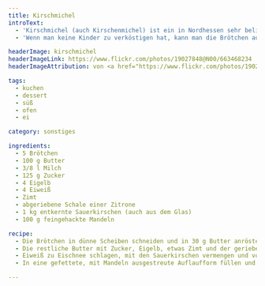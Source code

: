 ```yaml
---
title: Kirschmichel
introText:
  - 'Kirschmichel (auch Kirschenmichel) ist ein in Nordhessen sehr beliebtes Essen für die Kaffeezeit. Man kann es auch prima mit altbackenen Brötchen herstellen. Dann sollte man sich natürlich das Anrösten sparen.'
  - 'Wenn man keine Kinder zu verköstigen hat, kann man die Brötchen auch mit ordentlich Alkohol einweichen, also diversen Schnäpsen oder Whisky. Aber ich präferiere die alkoholfreie Variante.'

headerImage: kirschmichel
headerImageLink: https://www.flickr.com/photos/19027848@N00/663468234
headerImageAttribution: von <a href="https://www.flickr.com/photos/19027848@N00/">Gourmandise auf Flickr</a>

tags:
  - kuchen
  - dessert
  - süß
  - ofen
  - ei

category: sonstiges

ingredients:
  - 5 Brötchen
  - 100 g Butter
  - 3/8 l Milch
  - 125 g Zucker
  - 4 Eigelb
  - 4 Eiweiß
  - Zimt
  - abgeriebene Schale einer Zitrone
  - 1 kg entkernte Sauerkirschen (auch aus dem Glas)
  - 100 g feingehackte Mandeln

recipe:
  - Die Brötchen in dünne Scheiben schneiden und in 30 g Butter anrösten, mit der Milch übergiessen und durchziehen lassen.
  - Die restliche Butter mit Zucker, Eigelb, etwas Zimt und der geriebenen Zitronenschale schaumig rühren und die Brötchenmasse nach und nach untermischen.
  - Eiweiß zu Eischnee schlagen, mit den Sauerkirschen vermengen und vorsichtig unter den Teig heben.
  - In eine gefettete, mit Mandeln ausgestreute Auflaufform füllen und bei 180 Grad im Backofen etwa 50 Minuten backen.

---
```


